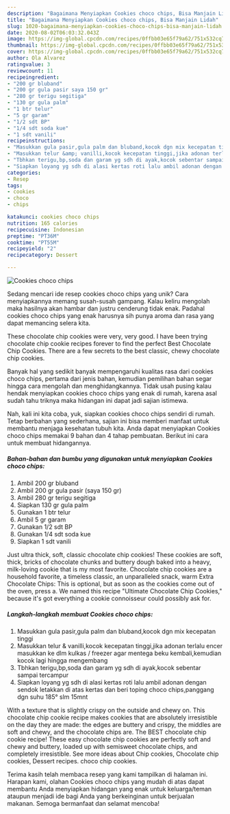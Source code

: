```yaml
---
description: "Bagaimana Menyiapkan Cookies choco chips, Bisa Manjain Lidah"
title: "Bagaimana Menyiapkan Cookies choco chips, Bisa Manjain Lidah"
slug: 1020-bagaimana-menyiapkan-cookies-choco-chips-bisa-manjain-lidah
date: 2020-08-02T06:03:32.043Z
image: https://img-global.cpcdn.com/recipes/0ffbb03e65f79a62/751x532cq70/cookies-choco-chips-foto-resep-utama.jpg
thumbnail: https://img-global.cpcdn.com/recipes/0ffbb03e65f79a62/751x532cq70/cookies-choco-chips-foto-resep-utama.jpg
cover: https://img-global.cpcdn.com/recipes/0ffbb03e65f79a62/751x532cq70/cookies-choco-chips-foto-resep-utama.jpg
author: Ola Alvarez
ratingvalue: 3
reviewcount: 11
recipeingredient:
- "200 gr bluband"
- "200 gr gula pasir saya 150 gr"
- "280 gr terigu segitiga"
- "130 gr gula palm"
- "1 btr telur"
- "5 gr garam"
- "1/2 sdt BP"
- "1/4 sdt soda kue"
- "1 sdt vanili"
recipeinstructions:
- "Masukkan gula pasir,gula palm dan bluband,kocok dgn mix kecepatan tinggi"
- "Masukkan telur &amp; vanilli,kocok kecepatan tinggi,jika adonan terlalu encer masukkan ke dlm kulkas / freezer agar mentega beku kembali,kemudian kocok lagi hingga mengembang"
- "Tbhkan terigu,bp,soda dan garam yg sdh di ayak,kocok sebentar sampai tercampur"
- "Siapkan loyang yg sdh di alasi kertas roti lalu ambil adonan dengan sendok letakkan di atas kertas dan beri toping choco chips,panggang dgn suhu 185° slm 15mnt"
categories:
- Resep
tags:
- cookies
- choco
- chips

katakunci: cookies choco chips 
nutrition: 165 calories
recipecuisine: Indonesian
preptime: "PT36M"
cooktime: "PT55M"
recipeyield: "2"
recipecategory: Dessert

---
```



![Cookies choco chips](https://img-global.cpcdn.com/recipes/0ffbb03e65f79a62/751x532cq70/cookies-choco-chips-foto-resep-utama.jpg)

Sedang mencari ide resep cookies choco chips yang unik? Cara menyiapkannya memang susah-susah gampang. Kalau keliru mengolah maka hasilnya akan hambar dan justru cenderung tidak enak. Padahal cookies choco chips yang enak harusnya sih punya aroma dan rasa yang dapat memancing selera kita.

These chocolate chip cookies were very, very good. I have been trying chocolate chip cookie recipes forever to find the perfect Best Chocolate Chip Cookies. There are a few secrets to the best classic, chewy chocolate chip cookies.

Banyak hal yang sedikit banyak mempengaruhi kualitas rasa dari cookies choco chips, pertama dari jenis bahan, kemudian pemilihan bahan segar hingga cara mengolah dan menghidangkannya. Tidak usah pusing kalau hendak menyiapkan cookies choco chips yang enak di rumah, karena asal sudah tahu triknya maka hidangan ini dapat jadi sajian istimewa.


Nah, kali ini kita coba, yuk, siapkan cookies choco chips sendiri di rumah. Tetap berbahan yang sederhana, sajian ini bisa memberi manfaat untuk membantu menjaga kesehatan tubuh kita. Anda dapat menyiapkan Cookies choco chips memakai 9 bahan dan 4 tahap pembuatan. Berikut ini cara untuk membuat hidangannya.

<!--inarticleads1-->

##### Bahan-bahan dan bumbu yang digunakan untuk menyiapkan Cookies choco chips:

1. Ambil 200 gr bluband
1. Ambil 200 gr gula pasir (saya 150 gr)
1. Ambil 280 gr terigu segitiga
1. Siapkan 130 gr gula palm
1. Gunakan 1 btr telur
1. Ambil 5 gr garam
1. Gunakan 1/2 sdt BP
1. Gunakan 1/4 sdt soda kue
1. Siapkan 1 sdt vanili


Just ultra thick, soft, classic chocolate chip cookies! These cookies are soft, thick, bricks of chocolate chunks and buttery dough baked into a heavy, milk-loving cookie that is my most favorite. Chocolate chip cookies are a household favorite, a timeless classic, an unparalleled snack, warm Extra Chocolate Chips: This is optional, but as soon as the cookies come out of the oven, press a. We named this recipe &#34;Ultimate Chocolate Chip Cookies,&#34; because it&#39;s got everything a cookie connoisseur could possibly ask for. 

<!--inarticleads2-->

##### Langkah-langkah membuat Cookies choco chips:

1. Masukkan gula pasir,gula palm dan bluband,kocok dgn mix kecepatan tinggi
1. Masukkan telur &amp; vanilli,kocok kecepatan tinggi,jika adonan terlalu encer masukkan ke dlm kulkas / freezer agar mentega beku kembali,kemudian kocok lagi hingga mengembang
1. Tbhkan terigu,bp,soda dan garam yg sdh di ayak,kocok sebentar sampai tercampur
1. Siapkan loyang yg sdh di alasi kertas roti lalu ambil adonan dengan sendok letakkan di atas kertas dan beri toping choco chips,panggang dgn suhu 185° slm 15mnt


With a texture that is slightly crispy on the outside and chewy on. This chocolate chip cookie recipe makes cookies that are absolutely irresistible on the day they are made: the edges are buttery and crispy, the middles are soft and chewy, and the chocolate chips are. The BEST chocolate chip cookie recipe! These easy chocolate chip cookies are perfectly soft and chewy and buttery, loaded up with semisweet chocolate chips, and completely irresistible. See more ideas about Chip cookies, Chocolate chip cookies, Dessert recipes. choco chip cookies. 

Terima kasih telah membaca resep yang kami tampilkan di halaman ini. Harapan kami, olahan Cookies choco chips yang mudah di atas dapat membantu Anda menyiapkan hidangan yang enak untuk keluarga/teman ataupun menjadi ide bagi Anda yang berkeinginan untuk berjualan makanan. Semoga bermanfaat dan selamat mencoba!
